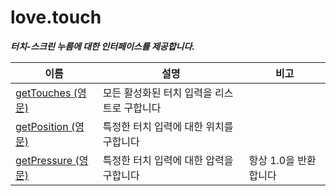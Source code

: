 # love.touch

<b><i>
터치-스크린 누름에 대한 인터페이스를 제공합니다.
</b></i>

| 이름                                                          | 설명                                                    | 비고                          |
|---------------------------------------------------------------|--------------------------------------------------------|-------------------------------|
| [getTouches (영문)](https://love2d.org/wiki/love.touch.getTouches)   | 모든 활성화된 터치 입력을 리스트로 구합니다               |                               |
| [getPosition (영문)](https://love2d.org/wiki/love.touch.getPosition) | 특정한 터치 입력에 대한 위치를 구합니다                   |                               |
| [getPressure (영문)](https://love2d.org/wiki/love.touch.getPressure) | 특정한 터치 입력에 대한 압력을 구합니다                   | 항상 1.0을 반환합니다          |